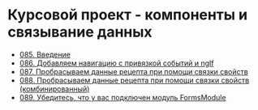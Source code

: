 # Курсовой проект - компоненты и связывание данных

- [085. Введение](./085.%20Introduction)
- [086. Добавляем навигацию с привязкой событий и ngIf](./086.%20Adding%20Navigation%20with%20Event%20Binding%20and%20ngIf)
- [087. Пробрасываем данные рецепта при помощи связки свойств](./087.%20Passing%20Recipe%20Data%20with%20Property%20Binding)
- [088. Пробрасываем данные рецепта при помощи связки свойств (комбинированный)](./088.%20Passing%20Data%20with%20Event%20and%20Property%20Binding%20(Combined))
- [089. Убедитесь, что у вас подключен модуль FormsModule](./089.%20Make%20sure%20you%20have%20FormsModule%20added)
